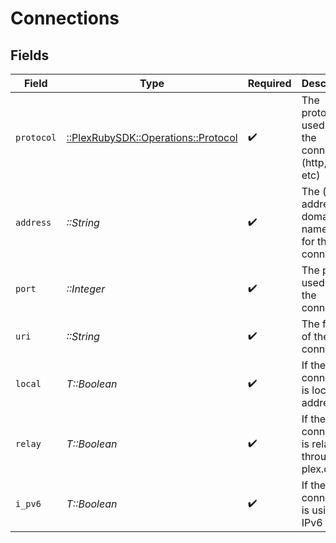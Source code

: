 # Connections


## Fields

| Field                                                                      | Type                                                                       | Required                                                                   | Description                                                                | Example                                                                    |
| -------------------------------------------------------------------------- | -------------------------------------------------------------------------- | -------------------------------------------------------------------------- | -------------------------------------------------------------------------- | -------------------------------------------------------------------------- |
| `protocol`                                                                 | [::PlexRubySDK::Operations::Protocol](../../models/operations/protocol.md) | :heavy_check_mark:                                                         | The protocol used for the connection (http, https, etc)                    | http                                                                       |
| `address`                                                                  | *::String*                                                                 | :heavy_check_mark:                                                         | The (ip) address or domain name used for the connection                    |                                                                            |
| `port`                                                                     | *::Integer*                                                                | :heavy_check_mark:                                                         | The port used for the connection                                           |                                                                            |
| `uri`                                                                      | *::String*                                                                 | :heavy_check_mark:                                                         | The full URI of the connection                                             |                                                                            |
| `local`                                                                    | *T::Boolean*                                                               | :heavy_check_mark:                                                         | If the connection is local address                                         |                                                                            |
| `relay`                                                                    | *T::Boolean*                                                               | :heavy_check_mark:                                                         | If the connection is relayed through plex.direct                           |                                                                            |
| `i_pv6`                                                                    | *T::Boolean*                                                               | :heavy_check_mark:                                                         | If the connection is using IPv6                                            |                                                                            |